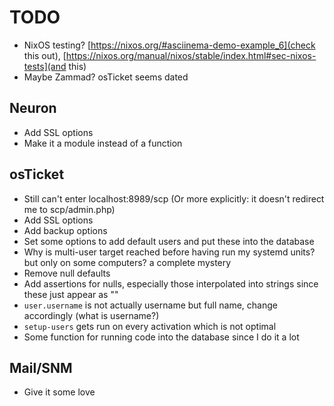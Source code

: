 # TODO
* NixOS testing? [https://nixos.org/#asciinema-demo-example_6](check this out), [https://nixos.org/manual/nixos/stable/index.html#sec-nixos-tests](and this)
* Maybe Zammad? osTicket seems dated

## Neuron
* Add SSL options
* Make it a module instead of a function

## osTicket
* Still can't enter localhost:8989/scp (Or more explicitly: it doesn't redirect me to scp/admin.php)
* Add SSL options
* Add backup options
* Set some options to add default users and put these into the database
* Why is multi-user target reached before having run my systemd units? but only on some computers? a complete mystery
* Remove null defaults
* Add assertions for nulls, especially those interpolated into strings since these just appear as ""
* `user.username` is not actually username but full name, change accordingly (what is username?)
* `setup-users` gets run on every activation which is not optimal
* Some function for running code into the database since I do it a lot

## Mail/SNM
* Give it some love

